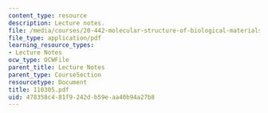 ```yaml
---
content_type: resource
description: Lecture notes.
file: /media/courses/20-442-molecular-structure-of-biological-materials-be-442-fall-2005/478358c481f9242db59eaa40b94a27b8_110305.pdf
file_type: application/pdf
learning_resource_types:
- Lecture Notes
ocw_type: OCWFile
parent_title: Lecture Notes
parent_type: CourseSection
resourcetype: Document
title: 110305.pdf
uid: 478358c4-81f9-242d-b59e-aa40b94a27b8
---
```

